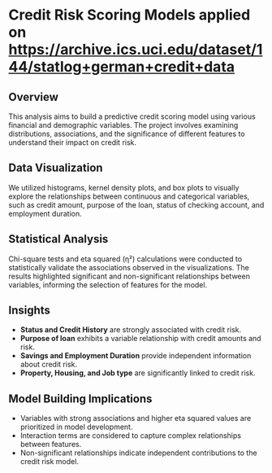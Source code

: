 # Credit Risk Scoring Models applied on https://archive.ics.uci.edu/dataset/144/statlog+german+credit+data 

## Overview

This analysis aims to build a predictive credit scoring model using various financial and demographic variables. The project involves examining distributions, associations, and the significance of different features to understand their impact on credit risk.

## Data Visualization

We utilized histograms, kernel density plots, and box plots to visually explore the relationships between continuous and categorical variables, such as credit amount, purpose of the loan, status of checking account, and employment duration.

## Statistical Analysis

Chi-square tests and eta squared (η²) calculations were conducted to statistically validate the associations observed in the visualizations. The results highlighted significant and non-significant relationships between variables, informing the selection of features for the model.

## Insights

- **Status and Credit History** are strongly associated with credit risk.
- **Purpose of loan** exhibits a variable relationship with credit amounts and risk.
- **Savings and Employment Duration** provide independent information about credit risk.
- **Property, Housing, and Job type** are significantly linked to credit risk.

## Model Building Implications

- Variables with strong associations and higher eta squared values are prioritized in model development.
- Interaction terms are considered to capture complex relationships between features.
- Non-significant relationships indicate independent contributions to the credit risk model.
